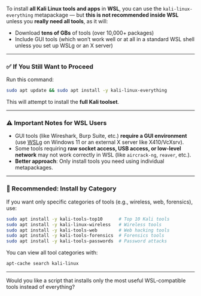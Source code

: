 To install **all Kali Linux tools and apps** in **WSL**, you can use the `kali-linux-everything` metapackage — but **this is not recommended inside WSL** unless you **really need all tools**, as it will:

* Download **tens of GBs** of tools (over 10,000+ packages)
* Include GUI tools (which won’t work well or at all in a standard WSL shell unless you set up WSLg or an X server)

---

### ✅ If You Still Want to Proceed

Run this command:

```bash
sudo apt update && sudo apt install -y kali-linux-everything
```

This will attempt to install the **full Kali toolset**.

---

### ⚠️ Important Notes for WSL Users

* GUI tools (like Wireshark, Burp Suite, etc.) **require a GUI environment** (use [WSLg](https://learn.microsoft.com/en-us/windows/wsl/tutorials/gui-apps) on Windows 11 or an external X server like X410/VcXsrv).
* Some tools requiring **raw socket access, USB access, or low-level network** may not work correctly in WSL (like `aircrack-ng`, `reaver`, etc.).
* **Better approach**: Only install tools you need using individual metapackages.

---

### 🧠 Recommended: Install by Category

If you want only specific categories of tools (e.g., wireless, web, forensics), use:

```bash
sudo apt install -y kali-tools-top10      # Top 10 Kali tools
sudo apt install -y kali-linux-wireless   # Wireless tools
sudo apt install -y kali-tools-web        # Web hacking tools
sudo apt install -y kali-tools-forensics  # Forensics tools
sudo apt install -y kali-tools-passwords  # Password attacks
```

You can view all tool categories with:

```bash
apt-cache search kali-linux
```

---

Would you like a script that installs only the most useful WSL-compatible tools instead of everything?
